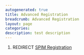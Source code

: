 ```yaml
---
autogenerated: true
title: Advanced Registration
breadcrumb: Advanced Registration
layout: page
categories: 
description: test description
---
```


1.  REDIRECT [SPIM Registration](SPIM_Registration )
